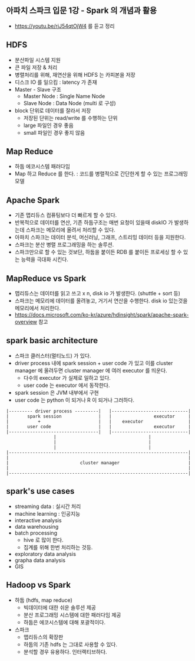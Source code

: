 ## 아파치 스파크 입문 1강 - Spark 의 개념과 활용
* https://youtu.be/rjJ54qtOjW4 를 듣고 정리

## HDFS
* 분산파일 시스템 지원
* 큰 파일 저장 & 처리
* 병렬처리를 위해, 재연산을 위해 HDFS 는 카피본을 저장
* 디스크 IO 를 일으킴 : latency 가 존재
* Master - Slave 구조
    * Master Node : Single Name Node
    * Slave Node : Data Node (multi 로 구성)
* block 단위로 데이터를 잘라서 저장
    * 저장된 단위는 read/write 를 수행하는 단위
    * large 파일인 경우 좋음
    * small 파일인 경우 좋지 않음

## Map Reduce
* 하둡 에코시스템 패러다임
* Map 하고 Reduce 를 한다. : 코드를 병렬적으로 간단한게 할 수 있는 프로그래밍 모델

## Apache Spark
* 기존 맵리듀스 컴퓨팅보다 더 빠르게 할 수 있다.
* 반복적으로 데이터를 연산, 기존 하둡구조는 매번 요청이 있을때 diskIO 가 발생하는데 스파크는 메모리에 올려서 처리할 수 있다.
* 아파치 스파크는 데이터 분석, 머신러닝, 그래프, 스트리밍 데이터 등을 지원한다.
* 스파크는 분산 병렬 프로그래밍을 하는 솔루션.
* 스파크만으로 할 수 있는 것보단, 하둡을 붙이든 RDB 를 붙이든 프로세싱 할 수 있는 능력을 극대화 시킨다.

## MapReduce vs Spark
* 맵리듀스는 데이터를 읽고 쓰고 x n, disk io 가 발생한다. (shuttle + sort 등)
* 스파크는 메모리에 데이터를 올려놓고, 거기서 연산을 수행한다. disk io 있는것을 메모리에서 처리한다.
* https://docs.microsoft.com/ko-kr/azure/hdinsight/spark/apache-spark-overview 참고

## spark basic architecture
* 스파크 클러스터(멀티노드) 가 있다.
* driver process 내에 spark session + user code 가 있고 이를 cluster manager 에 올려두면 cluster manager 에 여러 executor 를 띄운다.
    * 다수의 executor 가 실제로 일하고 있다.
    * user code 는 executor 에서 동작한다.
* spark session 은 JVM 내부에서 구현
* user code 는 python 이 되거나 R 이 되거나 그러하다.

```shell
|--------- driver process ---------|   |-----------------------------|
|       spark session              |   |                executor     |
|           +                      |   |    executor                 |
|       user code                  |   |                executor     |
|----------------------------------|   |-----------------------------|
                  |                                   |
                  |                                   |
                  |                                   |
|--------------------------------------------------------------------|
|                                                                    |
|                           cluster manager                          |
|                                                                    |
|--------------------------------------------------------------------|
```

## spark's use cases
* streaming data : 실시간 처리
* machine learning : 인공지능
* interactive analysis
* data warehousing
* batch processing
    * hive 로 많이 한다. 
    * 집계를 위해 한번 처리하는 것등.
* exploratory data analysis
* grapha data analysis
* GIS 

## Hadoop vs Spark
* 하둡 (hdfs, map reduce)
    * 빅데이터에 대한 쉬운 솔루션 제공
    * 분산 프로그래밍 시스템에 대한 패러다임 제공
    * 하둡은 에코시스템에 대해 포괄적이다.
* 스파크
    * 맵리듀스의 확장판
    * 하둡의 기존 hdfs 는 그대로 사용할 수 있다.
    * 분석할 경우 유용하다. 인터랙티브하다.